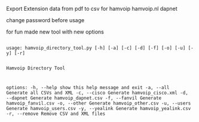 Export Extension data from pdf to csv for hamvoip hamvoip.nl dapnet

change password before usage


for fun made new tool with new options

<code>
usage: hamvoip_directory_tool.py [-h] [-a] [-c] [-d] [-f] [-o] [-u] [-y] [-r]

Hamvoip Directory Tool

options:
  -h, --help     show this help message and exit
  -a, --all      Generate all CSVs and XML
  -c, --cisco    Generate hamvoip_cisco.xml
  -d, --dapnet   Generate hamvoip_dapnet.csv
  -f, --fanvil   Generate hamvoip_fanvil.csv
  -o, --other    Generate hamvoip_other.csv
  -u, --users    Generate hamvoip_users.csv
  -y, --yealink  Generate hamvoip_yealink.csv
  -r, --remove   Remove CSV and XML files
  

